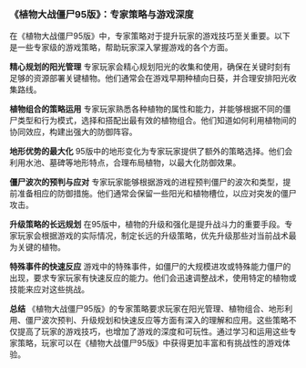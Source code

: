 ### 《植物大战僵尸95版》：专家策略与游戏深度

在《植物大战僵尸95版》中，专家策略对于提升玩家的游戏技巧至关重要。以下是一些专家级的游戏策略，帮助玩家深入掌握游戏的各个方面。

**精心规划的阳光管理**
专家玩家会精心规划阳光的收集和使用，确保在关键时刻有足够的资源部署关键植物。他们通常会在游戏早期种植向日葵，并合理安排阳光收集路线。

**植物组合的策略运用**
专家玩家熟悉各种植物的属性和能力，并能够根据不同的僵尸类型和行为模式，选择和搭配出最有效的植物组合。他们知道如何利用植物间的协同效应，构建出强大的防御阵容。

**地形优势的最大化**
95版中的地形变化为专家玩家提供了额外的策略选择。他们会利用水池、墓碑等地形特点，合理布局植物，以最大化防御效果。

**僵尸波次的预判与应对**
专家玩家能够根据游戏的进程预判僵尸的波次和类型，提前准备相应的防御措施。他们通常会保留一些阳光和植物槽位，以应对突发的僵尸攻击。

**升级策略的长远规划**
在95版中，植物的升级和强化是提升战斗力的重要手段。专家玩家会根据游戏的实际情况，制定长远的升级策略，优先升级那些对当前战术最为关键的植物。

**特殊事件的快速反应**
游戏中的特殊事件，如僵尸的大规模进攻或特殊能力僵尸的出现，要求专家玩家有快速反应的能力。他们会迅速调整战术，使用特定的植物或技能来应对这些挑战。

**总结**
《植物大战僵尸95版》的专家策略要求玩家在阳光管理、植物组合、地形利用、僵尸波次预判、升级规划和快速反应等方面有深入的理解和应用。这些策略不仅提高了玩家的游戏技巧，也增加了游戏的深度和可玩性。通过学习和运用这些专家策略，玩家可以在《植物大战僵尸95版》中获得更加丰富和有挑战性的游戏体验。